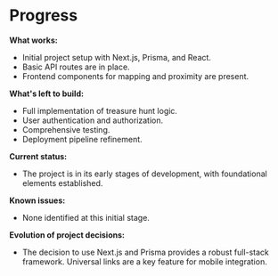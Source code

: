 # Progress

**What works:**

- Initial project setup with Next.js, Prisma, and React.
- Basic API routes are in place.
- Frontend components for mapping and proximity are present.

**What's left to build:**

- Full implementation of treasure hunt logic.
- User authentication and authorization.
- Comprehensive testing.
- Deployment pipeline refinement.

**Current status:**

- The project is in its early stages of development, with foundational elements established.

**Known issues:**

- None identified at this initial stage.

**Evolution of project decisions:**

- The decision to use Next.js and Prisma provides a robust full-stack framework. Universal links are a key feature for mobile integration.
